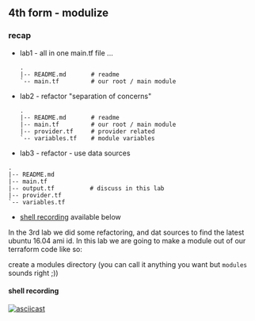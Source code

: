 ## 4th form - modulize

### recap

* lab1 - all in one main.tf file ...
  ```text
  .
  |-- README.md       # readme
  `-- main.tf         # our root / main module
  ```

* lab2 - refactor "separation of concerns"
  ```text
  .
  |-- README.md       # readme
  |-- main.tf         # our root / main module
  |-- provider.tf     # provider related
  `-- variables.tf    # module variables
  ```

* lab3 - refactor - use data sources
```text
.
|-- README.md
|-- main.tf
|-- output.tf          # discuss in this lab
|-- provider.tf
`-- variables.tf
```




- [shell recording](shell-recording) available below

In the 3rd lab we did some refactoring, and dat sources to find the latest ubuntu 16.04 ami id.
In this lab we are going to make a module out of our terraform code like so:

create a modules directory (you can call it anything you want but `modules` sounds right ;))

#### shell recording
[![asciicast](https://asciinema.org/a/eMjgjNUlUDaf7SnF4tu7L6Voe.png)](https://asciinema.org/a/eMjgjNUlUDaf7SnF4tu7L6Voe)
